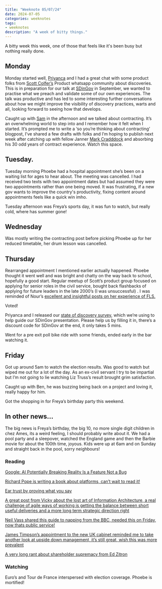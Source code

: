```yaml
---
title: "Weeknote 05/07/24"
date: 2024-07-05
categories: weeknotes
tags:
- weeknotes
description: "A week of bitty things."
---
```


A bitty week this week, one of those that feels like it's been busy but nothing really done.

## Monday

Monday started well, [Priyanca](https://www.linkedin.com/in/priyanca-ux/) and I had a great chat with some product folks from [Scott Colfer’s](https://www.linkedin.com/in/scottcolfer/) Product whatsapp community about discoveries. This is in preparation for our talk at [SDinGov](https://govservicedesign.net/) in September, we wanted to practise what we preach and validate some of our own experiences. The talk was productive and has led to some interesting further conversations about how we might improve the visibility of discovery practices, warts and all, looking forward to seeing how that develops.

Caught up with [Sam](https://www.linkedin.com/in/samvillis/) in the afternoon and we talked about contracting. It’s an overwhelming world to step into and I remember how it felt when I started. It’s prompted me to write a ‘so you’re thinking about contracting’ blogpost, I’ve shared a few drafts with folks and I’m hoping to publish next week after catching up with fellow Janner [Mark Cradddock](https://www.linkedin.com/in/markcraddock/) and absorbing his 30 odd years of contract experience. Watch this space.

## Tuesday.

Tuesday morning Phoebe had a hospital appointment she’s been on a waiting list for ages to hear about. The meeting was cancelled. I had received two texts with two appointment dates but had assumed they were two appointments rather than one being moved. It was frustrating, if a new gov wants to improve the country's productivity, fixing content around appointments feels like a quick win imho.

Tuesday afternoon was Freya’s sports day, it was fun to watch, but really cold, where has summer gone!

## Wednesday

Was mostly writing the contracting post before picking Phoebe up for her reduced timetable, her drum lesson was cancelled.

## Thursday

Rearranged appointment I mentioned earlier actually happened. Phoebe thought it went well and was bright and chatty on the way back to school, hopefully a good start. Regular meetup of Scott’s product group focused on applying for senior roles in the civil service, bought back flashbacks of applying for future leaders in the late 2000’s (I was unsuccessful) . I was reminded of Nour’s [excellent and insightful posts on her experience of FLS.](https://medium.com/future-leaders-scheme/chasing-the-light-on-the-future-leaders-scheme-fls-1cb7a1bf2130)

Voted!

Priyanca and I released our [state of discovery survey](https://forms.gle/7FRE8dn8ZoKxAEEh6), which we’re using to help guide our SDinGov presentation. Please help us by filling it in, there’s a discount code for SDinGov at the end, it only takes 5 mins.

Went for a pre exit poll bike ride with some friends, ended early in the bar watching it.

<div class="strava-embed-placeholder" data-embed-type="activity" data-embed-id="11810055025" data-style="standard"></div><script src="https://strava-embeds.com/embed.js"></script>


## Friday
Got up around 5am to watch the election results. Was good to watch but wiped me out for a lot of the day. As an ex-civil servant I try to be impartial but I’m not going to lie watching Liz Truss’s result brought grim satisfaction.

Caught up with Ben, he was buzzing being back on a project and loving it, really happy for him.

Got the shopping in for Freya’s birthday party this weekend.


## In other news…

The big news is Freya’s birthday, the big 10, no more single digit children in chez Ames, its a weird feeling, I should probably write about it. We had a pool party and a sleepover, watched the England game and then the Barbie movie for about the 100th time, joyous. Kids were up at 6am and on Sunday and straight back in the pool, sorry neighbours!

### Reading


[Google: AI Potentially Breaking Reality Is a Feature Not a Bug](https://www.404media.co/google-ai-potentially-breaking-reality-is-a-feature-not-a-bug/?ref=daily-stories-newsletter)

[Richard Pope is writing a book about platforms, can’t wait to read it!](https://anatomyofpublicservices.com/)

[Ear trust by proving what you say](https://medium.com/writing-by-if/earn-trust-by-proving-what-you-say-d1958d2e9623)

[A great post from Vicky about the lost art of Information Architecture, a real challenge of agile ways of working is getting the balance between short useful deliveries and a more long term strategic direction right](https://www.vickyteinaki.com/blog/a-plea-for-the-lost-practice-of-information-architecture/)

[Neil Vass shared this guide to napping from the BBC, needed this on Friday, now thats public service!](https://www.bbc.co.uk/news/articles/c047gr9mgxxo)

[James Timpson’s appointment to the new UK cabinet reminded me to take another look at upside down management, it’s still great, wish this was more prevalent](https://www.timpson-group.co.uk/about-timpson/upside-down-management/)

[A very long rant about shareholder supremacy from Ed Zitron](https://www.wheresyoured.at/tss/)

### Watching

Euro’s and Tour de France interspersed with election coverage. Phoebe is mortified!

